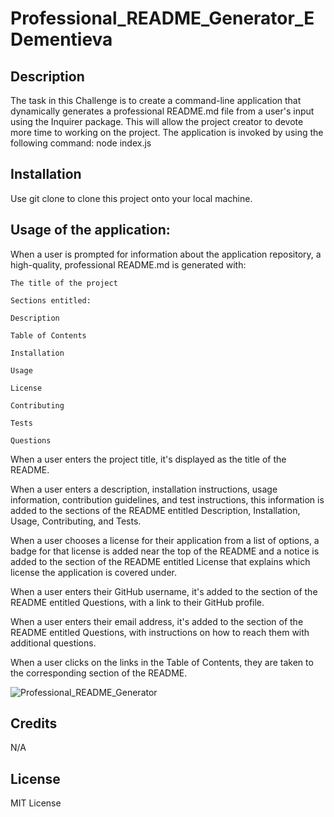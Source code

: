 # Professional_README_Generator_EDementieva

## Description

The task in this Challenge is to create a command-line application that dynamically generates a professional README.md file from a user's input using the Inquirer package. This will allow the project creator to devote more time to working on the project. The application is invoked by using the following command: node index.js


## Installation

Use git clone to clone this project onto your local machine.

## Usage of the application:

When a user is prompted for information about the application repository, a high-quality, professional README.md is generated with:

    The title of the project

    Sections entitled:

    Description

    Table of Contents

    Installation

    Usage

    License

    Contributing

    Tests

    Questions

When a user enters the project title, it's displayed as the title of the README.

When a user enters a description, installation instructions, usage information, contribution guidelines, and test instructions, this information is added to the sections of the README entitled Description, Installation, Usage, Contributing, and Tests.

When a user chooses a license for their application from a list of options, a badge for that license is added near the top of the README and a notice is added to the section of the README entitled License that explains which license the application is covered under.

When a user enters their GitHub username, it's added to the section of the README entitled Questions, with a link to their GitHub profile.

When a user enters their email address, it's added to the section of the README entitled Questions, with instructions on how to reach them with additional questions.

When a user clicks on the links in the Table of Contents, they are taken to the corresponding section of the README.


![Professional_README_Generator](./assets/images/screenshot.png)



## Credits

N/A

## License

MIT License